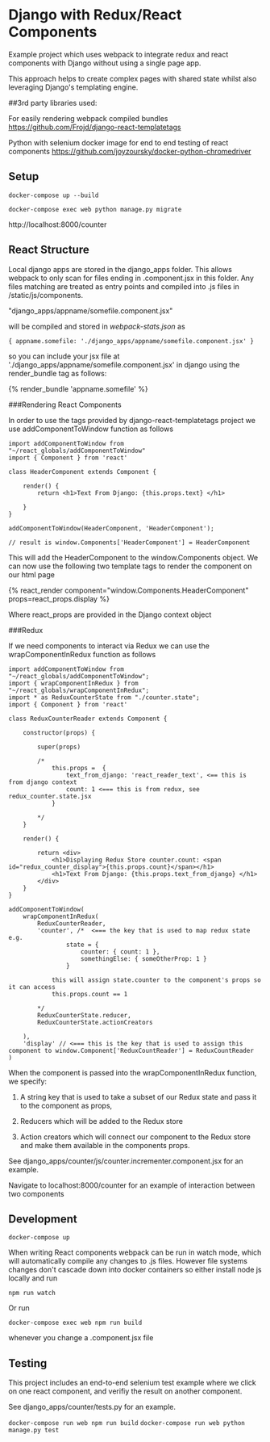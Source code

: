 # Django with Redux/React Components

Example project which uses webpack to integrate redux and react components with Django without using a single page app. 

This approach helps to create complex pages with shared state whilst also leveraging Django's templating engine.

##3rd party libraries used:


For easily rendering webpack compiled bundles
https://github.com/Frojd/django-react-templatetags

Python with selenium docker image for end to end testing of react components
https://github.com/joyzoursky/docker-python-chromedriver


## Setup


`docker-compose up --build`

`docker-compose exec web python manage.py migrate`

http://localhost:8000/counter

## React Structure

Local django apps are stored in the django_apps folder. This allows webpack to only scan for files ending in .component.jsx in this folder. Any files matching are treated as entry points and compiled into .js files in /static/js/components.

"django_apps/appname/somefile.component.jsx"

will be compiled and stored in *webpack-stats.json* as 
        
`{ appname.somefile: './django_apps/appname/somefile.component.jsx' }`

so you can include your jsx file at './django_apps/appname/somefile.component.jsx' 
in django using the render_bundle tag as follows:

{% render_bundle 'appname.somefile' %}

###Rendering React Components

In order to use the tags provided by django-react-templatetags project we use addComponentToWindow function as follows

``` 
import addComponentToWindow from "~/react_globals/addComponentToWindow"
import { Component } from 'react'

class HeaderComponent extends Component {

    render() {
        return <h1>Text From Django: {this.props.text} </h1>

    }
}

addComponentToWindow(HeaderComponent, 'HeaderComponent');

// result is window.Components['HeaderComponent'] = HeaderComponent
```

This will add the HeaderComponent to the window.Components object. We can now use the following two template tags to render the component on our html page

{% react_render component="window.Components.HeaderComponent" props=react_props.display %}

Where react_props are provided in the Django context object

###Redux 

If we need components to interact via Redux we can use the wrapComponentInRedux function as follows

```
import addComponentToWindow from "~/react_globals/addComponentToWindow";
import { wrapComponentInRedux } from "~/react_globals/wrapComponentInRedux";
import * as ReduxCounterState from "./counter.state";
import { Component } from 'react'

class ReduxCounterReader extends Component {

    constructor(props) {
        
        super(props)
        
        /*
            this.props =  {
                text_from_django: 'react_reader_text', <== this is from django context
                count: 1 <=== this is from redux, see redux_counter.state.jsx
            }

        */
    }

    render() {
        
        return <div>
            <h1>Displaying Redux Store counter.count: <span id="redux_counter_display">{this.props.count}</span></h1>
            <h1>Text From Django: {this.props.text_from_django} </h1>
        </div>
    }
}

addComponentToWindow(
    wrapComponentInRedux(
        ReduxCounterReader,
        'counter', /*  <=== the key that is used to map redux state e.g.
                state = {
                    counter: { count: 1 },
                    somethingElse: { someOtherProp: 1 }
                }
            
            this will assign state.counter to the component's props so it can access
            this.props.count == 1 
        
        */
        ReduxCounterState.reducer,
        ReduxCounterState.actionCreators

    ),
    'display' // <=== this is the key that is used to assign this component to window.Component['ReduxCountReader'] = ReduxCountReader
)
```

When the component is passed into the wrapComponentInRedux function, we specify:
1. A string key that is used to take a subset of our Redux state and pass it to the component as props, 

2. Reducers which will be added to the Redux store

3. Action creators which will connect our component to the Redux store and make them available in the components props. 

See django_apps/counter/js/counter.incrementer.component.jsx for an example.

Navigate to localhost:8000/counter for an example of interaction between two components

## Development

`docker-compose up`

When writing React components webpack can be run in watch mode, which will automatically compile any changes to .js files. However file systems changes don't cascade down into docker containers so either install node js locally and run

`npm run watch`

Or run 

`docker-compose exec web npm run build`

whenever you change a .component.jsx file

## Testing

This project includes an end-to-end selenium test example where we click on one react component, and verifiy the result on another component. 

See django_apps/counter/tests.py for an example.

`docker-compose run web npm run build`
`docker-compose run web python manage.py test`



